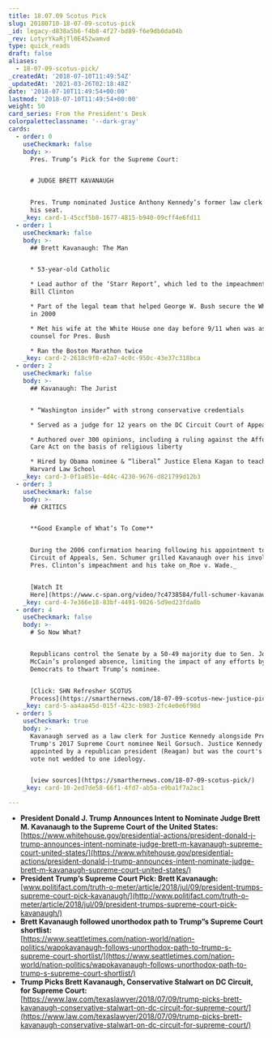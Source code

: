 ```yaml
---
title: 18.07.09 Scotus Pick
slug: 20180710-18-07-09-scotus-pick
_id: legacy-d838a5b6-f4b8-4f27-bd89-f6e9db0da04b
_rev: LotyrYkaRjTl0E452wamvd
type: quick_reads
draft: false
aliases:
  - 18-07-09-scotus-pick/
_createdAt: '2018-07-10T11:49:54Z'
_updatedAt: '2021-03-26T02:18:48Z'
date: '2018-07-10T11:49:54+00:00'
lastmod: '2018-07-10T11:49:54+00:00'
weight: 50
card_series: From the President's Desk
colorpaletteclassname: '--dark-gray'
cards:
  - order: 0
    useCheckmark: false
    body: >-
      Pres. Trump’s Pick for the Supreme Court:


      # JUDGE BRETT KAVANAUGH


      Pres. Trump nominated Justice Anthony Kennedy’s former law clerk to fill
      his seat.
    _key: card-1-45ccf5b8-1677-4815-b940-09cff4e6fd11
  - order: 1
    useCheckmark: false
    body: >-
      ## Brett Kavanaugh: The Man


      * 53-year-old Catholic

      * Lead author of the ‘Starr Report’, which led to the impeachment of Pres.
      Bill Clinton

      * Part of the legal team that helped George W. Bush secure the White House
      in 2000

      * Met his wife at the White House one day before 9/11 when was associateA
      counsel for Pres. Bush

      * Ran the Boston Marathon twice
    _key: card-2-2618c9f0-e2a7-4c0c-950c-43e37c318bca
  - order: 2
    useCheckmark: false
    body: >-
      ## Kavanaugh: The Jurist


      * “Washington insider” with strong conservative credentials

      * Served as a judge for 12 years on the DC Circuit Court of Appeals

      * Authored over 300 opinions, including a ruling against the Affordable
      Care Act on the basis of religious liberty

      * Hired by Obama nominee & “liberal” Justice Elena Kagan to teach at
      Harvard Law School
    _key: card-3-0f1a851e-4d4c-4230-9676-d821799d12b3
  - order: 3
    useCheckmark: false
    body: >-
      ## CRITICS


      **Good Example of What’s To Come**


      During the 2006 confirmation hearing following his appointment to the D.C.
      Circuit of Appeals, Sen. Schumer grilled Kavanaugh over his involvement in
      Pres. Clinton’s impeachment and his take on_Roe v. Wade._


      [Watch It
      Here](https://www.c-span.org/video/?c4738584/full-schumer-kavanaugh)
    _key: card-4-7e366e18-83bf-4491-9826-5d9ed23fda8b
  - order: 4
    useCheckmark: false
    body: >-
      # So Now What?


      Republicans control the Senate by a 50-49 majority due to Sen. John
      McCain’s prolonged absence, limiting the impact of any efforts by the
      Democrats to thwart Trump’s nominee.


      [Click: SHN Refresher SCOTUS
      Process](https://smarthernews.com/18-07-09-scotus-new-justice-pick/)
    _key: card-5-aa4aa45d-015f-423c-b983-2fc4e0e6f98d
  - order: 5
    useCheckmark: true
    body: >-
      Kavanaugh served as a law clerk for Justice Kennedy alongside Pres.
      Trump's 2017 Supreme Court nominee Neil Gorsuch. Justice Kennedy was
      appointed by a republican president (Reagan) but was the court's "swing"
      vote not wedded to one ideology.


      [view sources](https://smarthernews.com/18-07-09-scotus-pick/)
    _key: card-10-2ed7de58-66f1-4fd7-ab5a-e9ba1f7a2ac1

---
```

* **President Donald J. Trump Announces Intent to Nominate Judge Brett M. Kavanaugh to the Supreme Court of the United States:** [https://www.whitehouse.gov/presidential-actions/president-donald-j-trump-announces-intent-nominate-judge-brett-m-kavanaugh-supreme-court-united-states/](https://www.whitehouse.gov/presidential-actions/president-donald-j-trump-announces-intent-nominate-judge-brett-m-kavanaugh-supreme-court-united-states/)
* **President Trump’s Supreme Court Pick: Brett Kavanaugh:**  
[www.politifact.com/truth-o-meter/article/2018/jul/09/president-trumps-supreme-court-pick-kavanaugh/](http://www.politifact.com/truth-o-meter/article/2018/jul/09/president-trumps-supreme-court-pick-kavanaugh/)
* **Brett Kavanaugh followed unorthodox path to Trump”s Supreme Court shortlist:**  
[https://www.seattletimes.com/nation-world/nation-politics/wapokavanaugh-follows-unorthodox-path-to-trump-s-supreme-court-shortlist/](https://www.seattletimes.com/nation-world/nation-politics/wapokavanaugh-follows-unorthodox-path-to-trump-s-supreme-court-shortlist/)
* **Trump Picks Brett Kavanaugh, Conservative Stalwart on DC Circuit, for Supreme Court:**  
[https://www.law.com/texaslawyer/2018/07/09/trump-picks-brett-kavanaugh-conservative-stalwart-on-dc-circuit-for-supreme-court/](https://www.law.com/texaslawyer/2018/07/09/trump-picks-brett-kavanaugh-conservative-stalwart-on-dc-circuit-for-supreme-court/)